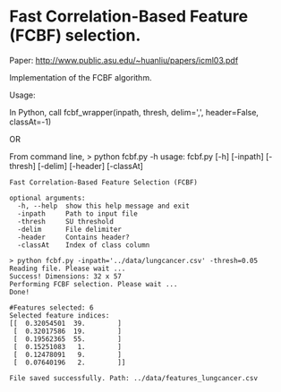 Fast Correlation-Based Feature (FCBF) selection.
====

Paper: http://www.public.asu.edu/~huanliu/papers/icml03.pdf

Implementation of the FCBF algorithm. 

Usage: 

  In Python, call fcbf_wrapper(inpath, thresh, delim=',', header=False, classAt=-1)
  
  OR
  
  From command line, 
    > python fcbf.py -h
    usage: fcbf.py [-h] [-inpath] [-thresh] [-delim] [-header] [-classAt]
    
    Fast Correlation-Based Feature Selection (FCBF)
    
    optional arguments:
      -h, --help  show this help message and exit
      -inpath     Path to input file
      -thresh     SU threshold
      -delim      File delimiter
      -header     Contains header?
      -classAt    Index of class column
    
    > python fcbf.py -inpath='../data/lungcancer.csv' -thresh=0.05
    Reading file. Please wait ...
    Success! Dimensions: 32 x 57
    Performing FCBF selection. Please wait ...
    Done!
    
    #Features selected: 6
    Selected feature indices:
    [[  0.32054501  39.        ]
     [  0.32017586  19.        ]
     [  0.19562365  55.        ]
     [  0.15251083   1.        ]
     [  0.12478091   9.        ]
     [  0.07640196   2.        ]]
    
    File saved successfully. Path: ../data/features_lungcancer.csv
    
